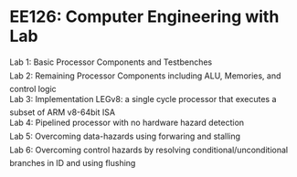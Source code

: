 # EE126: Computer Engineering with Lab

Lab 1: Basic Processor Components and Testbenches <br />
Lab 2: Remaining Processor Components including ALU, Memories, and control logic<br />
Lab 3: Implementation LEGv8: a single cycle processor that executes a subset of ARM v8-64bit ISA <br />
Lab 4: Pipelined processor with no hardware hazard detection <br />
Lab 5: Overcoming data-hazards using forwaring and stalling <br />
Lab 6: Overcoming control hazards by resolving conditional/unconditional branches in ID and using flushing <br />

